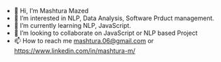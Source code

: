 - 👋 Hi, I’m Mashtura Mazed
- 👀 I’m interested in NLP, Data Analysis, Software Prduct management.
- 🌱 I’m currently learning NLP, JavaScript.
- 💞️ I’m looking to collaborate on JavaScript or NLP based Project
- 📫 How to reach me mashtura.06@gmail.com or https://www.linkedin.com/in/mashtura-m/


